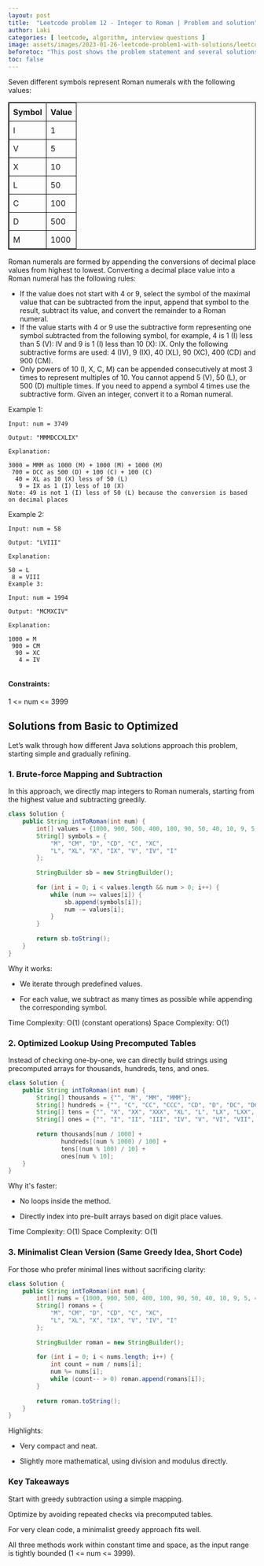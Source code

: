 ```yaml
---
layout: post
title:  "Leetcode problem 12 - Integer to Roman | Problem and solution"
author: Laki
categories: [ leetcode, algorithm, interview questions ]
image: assets/images/2023-01-26-leetcode-problem1-with-solutions/leetcode_meme1.png
beforetoc: "This post shows the problem statement and several solutions for leetcode Integer to Roman problem"
toc: false
---
```

Seven different symbols represent Roman numerals with the following values:

<table style="border: 1px solid black; border-collapse: collapse;">
  <thead>
    <tr>
      <th style="border: 1px solid black; padding: 8px;">Symbol</th>
      <th style="border: 1px solid black; padding: 8px;">Value</th>
    </tr>
  </thead>
  <tbody>
    <tr>
      <td style="border: 1px solid black; padding: 8px;">I</td>
      <td style="border: 1px solid black; padding: 8px;">1</td>
    </tr>
    <tr>
      <td style="border: 1px solid black; padding: 8px;">V</td>
      <td style="border: 1px solid black; padding: 8px;">5</td>
    </tr>
    <tr>
      <td style="border: 1px solid black; padding: 8px;">X</td>
      <td style="border: 1px solid black; padding: 8px;">10</td>
    </tr>
    <tr>
      <td style="border: 1px solid black; padding: 8px;">L</td>
      <td style="border: 1px solid black; padding: 8px;">50</td>
    </tr>
    <tr>
      <td style="border: 1px solid black; padding: 8px;">C</td>
      <td style="border: 1px solid black; padding: 8px;">100</td>
    </tr>
    <tr>
      <td style="border: 1px solid black; padding: 8px;">D</td>
      <td style="border: 1px solid black; padding: 8px;">500</td>
    </tr>
    <tr>
      <td style="border: 1px solid black; padding: 8px;">M</td>
      <td style="border: 1px solid black; padding: 8px;">1000</td>
    </tr>
  </tbody>
</table>
Roman numerals are formed by appending the conversions of decimal place values from highest to lowest. Converting a decimal place value into a Roman numeral has the following rules:

- If the value does not start with 4 or 9, select the symbol of the maximal value that can be subtracted from the input, append that symbol to the result, subtract its value, and convert the remainder to a Roman numeral.
- If the value starts with 4 or 9 use the subtractive form representing one symbol subtracted from the following symbol, for example, 4 is 1 (I) less than 5 (V): IV and 9 is 1 (I) less than 10 (X): IX. Only the following subtractive forms are used: 4 (IV), 9 (IX), 40 (XL), 90 (XC), 400 (CD) and 900 (CM).
- Only powers of 10 (I, X, C, M) can be appended consecutively at most 3 times to represent multiples of 10. You cannot append 5 (V), 50 (L), or 500 (D) multiple times. If you need to append a symbol 4 times use the subtractive form.
Given an integer, convert it to a Roman numeral.

 
Example 1:
```
Input: num = 3749

Output: "MMMDCCXLIX"

Explanation:

3000 = MMM as 1000 (M) + 1000 (M) + 1000 (M)
 700 = DCC as 500 (D) + 100 (C) + 100 (C)
  40 = XL as 10 (X) less of 50 (L)
   9 = IX as 1 (I) less of 10 (X)
Note: 49 is not 1 (I) less of 50 (L) because the conversion is based on decimal places
```
Example 2:
```
Input: num = 58

Output: "LVIII"

Explanation:

50 = L
 8 = VIII
Example 3:

Input: num = 1994

Output: "MCMXCIV"

Explanation:

1000 = M
 900 = CM
  90 = XC
   4 = IV
 
```
#### Constraints:

1 <= num <= 3999

## Solutions from Basic to Optimized
Let’s walk through how different Java solutions approach this problem, starting simple and gradually refining.

### 1. Brute-force Mapping and Subtraction
In this approach, we directly map integers to Roman numerals, starting from the highest value and subtracting greedily.

```java
class Solution {
    public String intToRoman(int num) {
        int[] values = {1000, 900, 500, 400, 100, 90, 50, 40, 10, 9, 5, 4, 1};
        String[] symbols = {
            "M", "CM", "D", "CD", "C", "XC",
            "L", "XL", "X", "IX", "V", "IV", "I"
        };
        
        StringBuilder sb = new StringBuilder();
        
        for (int i = 0; i < values.length && num > 0; i++) {
            while (num >= values[i]) {
                sb.append(symbols[i]);
                num -= values[i];
            }
        }
        
        return sb.toString();
    }
}
```
Why it works:
- We iterate through predefined values.

- For each value, we subtract as many times as possible while appending the corresponding symbol.

Time Complexity: O(1) (constant operations)
Space Complexity: O(1)

### 2. Optimized Lookup Using Precomputed Tables
Instead of checking one-by-one, we can directly build strings using precomputed arrays for thousands, hundreds, tens, and ones.

```java
class Solution {
    public String intToRoman(int num) {
        String[] thousands = {"", "M", "MM", "MMM"};
        String[] hundreds = {"", "C", "CC", "CCC", "CD", "D", "DC", "DCC", "DCCC", "CM"};
        String[] tens = {"", "X", "XX", "XXX", "XL", "L", "LX", "LXX", "LXXX", "XC"};
        String[] ones = {"", "I", "II", "III", "IV", "V", "VI", "VII", "VIII", "IX"};
        
        return thousands[num / 1000] + 
               hundreds[(num % 1000) / 100] +
               tens[(num % 100) / 10] +
               ones[num % 10];
    }
}
```
Why it's faster:
- No loops inside the method.

- Directly index into pre-built arrays based on digit place values.

Time Complexity: O(1)
Space Complexity: O(1)

### 3. Minimalist Clean Version (Same Greedy Idea, Short Code)
For those who prefer minimal lines without sacrificing clarity:

```java
class Solution {
    public String intToRoman(int num) {
        int[] nums = {1000, 900, 500, 400, 100, 90, 50, 40, 10, 9, 5, 4, 1};
        String[] romans = {
            "M", "CM", "D", "CD", "C", "XC",
            "L", "XL", "X", "IX", "V", "IV", "I"
        };
        
        StringBuilder roman = new StringBuilder();
        
        for (int i = 0; i < nums.length; i++) {
            int count = num / nums[i];
            num %= nums[i];
            while (count-- > 0) roman.append(romans[i]);
        }
        
        return roman.toString();
    }
}
```
Highlights:
- Very compact and neat.

- Slightly more mathematical, using division and modulus directly.

### Key Takeaways
Start with greedy subtraction using a simple mapping.

Optimize by avoiding repeated checks via precomputed tables.

For very clean code, a minimalist greedy approach fits well.

All three methods work within constant time and space, as the input range is tightly bounded (1 <= num <= 3999).